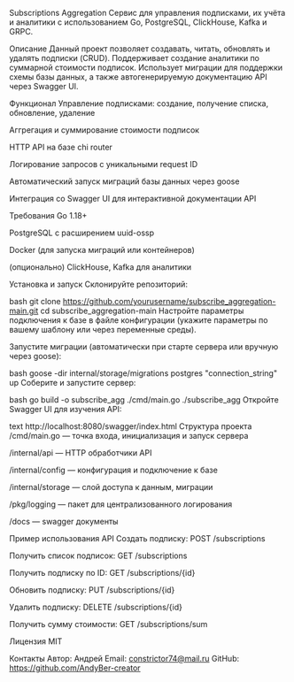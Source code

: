 Subscriptions Aggregation
Сервис для управления подписками, их учёта и аналитики с использованием Go, PostgreSQL, ClickHouse, Kafka и GRPC.

Описание
Данный проект позволяет создавать, читать, обновлять и удалять подписки (CRUD).
Поддерживает создание аналитики по суммарной стоимости подписок.
Использует миграции для поддержки схемы базы данных, а также автогенерируемую документацию API через Swagger UI.

Функционал
Управление подписками: создание, получение списка, обновление, удаление

Аггрегация и суммирование стоимости подписок

HTTP API на базе chi router

Логирование запросов с уникальными request ID

Автоматический запуск миграций базы данных через goose

Интеграция со Swagger UI для интерактивной документации API

Требования
Go 1.18+

PostgreSQL с расширением uuid-ossp

Docker (для запуска миграций или контейнеров)

(опционально) ClickHouse, Kafka для аналитики

Установка и запуск
Склонируйте репозиторий:

bash
git clone https://github.com/yourusername/subscribe_aggregation-main.git
cd subscribe_aggregation-main
Настройте параметры подключения к базе в файле конфигурации (укажите параметры по вашему шаблону или через переменные среды).

Запустите миграции (автоматически при старте сервера или вручную через goose):

bash
goose -dir internal/storage/migrations postgres "connection_string" up
Соберите и запустите сервер:

bash
go build -o subscribe_agg ./cmd/main.go
./subscribe_agg
Откройте Swagger UI для изучения API:

text
http://localhost:8080/swagger/index.html
Структура проекта
/cmd/main.go — точка входа, инициализация и запуск сервера

/internal/api — HTTP обработчики API

/internal/config — конфигурация и подключение к базе

/internal/storage — слой доступа к данным, миграции

/pkg/logging — пакет для централизованного логирования

/docs — swagger документы

Пример использования API
Создать подписку: POST /subscriptions

Получить список подписок: GET /subscriptions

Получить подписку по ID: GET /subscriptions/{id}

Обновить подписку: PUT /subscriptions/{id}

Удалить подписку: DELETE /subscriptions/{id}

Получить сумму стоимости: GET /subscriptions/sum

Лицензия
MIT

Контакты
Автор: Андрей
Email: constrictor74@mail.ru
GitHub: https://github.com/AndyBer-creator